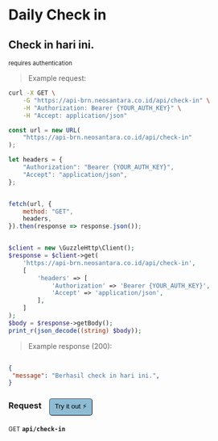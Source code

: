 # Daily Check in


## Check in hari ini.

<small class="badge badge-darkred">requires authentication</small>



> Example request:

```bash
curl -X GET \
    -G "https://api-brn.neosantara.co.id/api/check-in" \
    -H "Authorization: Bearer {YOUR_AUTH_KEY}" \
    -H "Accept: application/json"
```

```javascript
const url = new URL(
    "https://api-brn.neosantara.co.id/api/check-in"
);

let headers = {
    "Authorization": "Bearer {YOUR_AUTH_KEY}",
    "Accept": "application/json",
};


fetch(url, {
    method: "GET",
    headers,
}).then(response => response.json());
```

```php

$client = new \GuzzleHttp\Client();
$response = $client->get(
    'https://api-brn.neosantara.co.id/api/check-in',
    [
        'headers' => [
            'Authorization' => 'Bearer {YOUR_AUTH_KEY}',
            'Accept' => 'application/json',
        ],
    ]
);
$body = $response->getBody();
print_r(json_decode((string) $body));
```


> Example response (200):

```json

{
 "message": "Berhasil check in hari ini.",
}
```
<div id="execution-results-GETapi-check-in" hidden>
    <blockquote>Received response<span id="execution-response-status-GETapi-check-in"></span>:</blockquote>
    <pre class="json"><code id="execution-response-content-GETapi-check-in"></code></pre>
</div>
<div id="execution-error-GETapi-check-in" hidden>
    <blockquote>Request failed with error:</blockquote>
    <pre><code id="execution-error-message-GETapi-check-in"></code></pre>
</div>
<form id="form-GETapi-check-in" data-method="GET" data-path="api/check-in" data-authed="1" data-hasfiles="0" data-headers='{"Authorization":"Bearer {YOUR_AUTH_KEY}","Accept":"application\/json"}' onsubmit="event.preventDefault(); executeTryOut('GETapi-check-in', this);">
<h3>
    Request&nbsp;&nbsp;&nbsp;
        <button type="button" style="background-color: #8fbcd4; padding: 5px 10px; border-radius: 5px; border-width: thin;" id="btn-tryout-GETapi-check-in" onclick="tryItOut('GETapi-check-in');">Try it out ⚡</button>
    <button type="button" style="background-color: #c97a7e; padding: 5px 10px; border-radius: 5px; border-width: thin;" id="btn-canceltryout-GETapi-check-in" onclick="cancelTryOut('GETapi-check-in');" hidden>Cancel</button>&nbsp;&nbsp;
    <button type="submit" style="background-color: #6ac174; padding: 5px 10px; border-radius: 5px; border-width: thin;" id="btn-executetryout-GETapi-check-in" hidden>Send Request 💥</button>
    </h3>
<p>
<small class="badge badge-green">GET</small>
 <b><code>api/check-in</code></b>
</p>
<p>
<label id="auth-GETapi-check-in" hidden>Authorization header: <b><code>Bearer </code></b><input type="text" name="Authorization" data-prefix="Bearer " data-endpoint="GETapi-check-in" data-component="header"></label>
</p>
</form>



